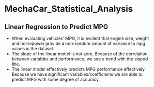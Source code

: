 # MechaCar_Statistical_Analysis

## Linear Regression to Predict MPG
- When evaluating vehicles' MPG, it is evident that engine size, weight and horsepower provide a non-random amount of variance to mpg values in the dataset.
- The slope of the linear model is not zero. Because of the correlation between variables and performance, we see a trend with the sloped line.
- The linear model effectively predicts MPG performance effectively. Because we have significant variables/coefficients we are able to predict MPG with some degree of accuracy.


